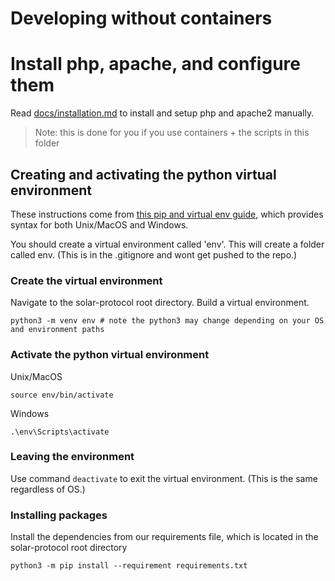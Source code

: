 # Developing without containers

# Install php, apache, and configure them

Read [docs/installation.md](../docs/installation) to install and setup php and apache2 manually.

> Note: this is done for you if you use containers + the scripts in this folder

## Creating and activating the python virtual environment

These instructions come from [this pip and virtual env guide][], which provides syntax for both Unix/MacOS and Windows.

[this pip and virtual env guide]: https://packaging.python.org/en/latest/guides/installing-using-pip-and-virtual-environments/#creating-a-virtual-environment

You should create a virtual environment called 'env'. This will create a folder called env. (This is in the .gitignore and wont get pushed to the repo.)

### Create the virtual environment

Navigate to the solar-protocol root directory. Build a virtual environment.

    python3 -m venv env # note the python3 may change depending on your OS and environment paths

### Activate the python virtual environment

Unix/MacOS

    source env/bin/activate

Windows

    .\env\Scripts\activate

### Leaving the environment

Use command `deactivate` to exit the virtual environment. (This is the same regardless of OS.)

### Installing packages

Install the dependencies from our requirements file, which is located in the solar-protocol root directory

    python3 -m pip install --requirement requirements.txt

